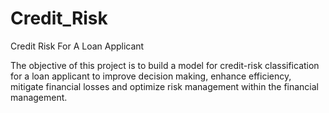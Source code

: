 # Credit_Risk
Credit Risk For A Loan Applicant

The objective of this project is to build a model for credit-risk classification for a loan applicant to improve decision making, enhance efficiency, mitigate financial losses and optimize risk management within the financial management. 
